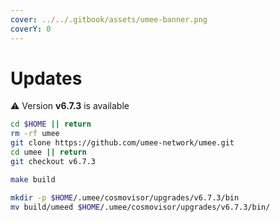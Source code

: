 ```yaml
---
cover: ../../.gitbook/assets/umee-banner.png
coverY: 0
---
```


# Updates

⚠️ Version **v6.7.3** is available

```bash
cd $HOME || return
rm -rf umee
git clone https://github.com/umee-network/umee.git
cd umee || return
git checkout v6.7.3

make build

mkdir -p $HOME/.umee/cosmovisor/upgrades/v6.7.3/bin
mv build/umeed $HOME/.umee/cosmovisor/upgrades/v6.7.3/bin/
```
